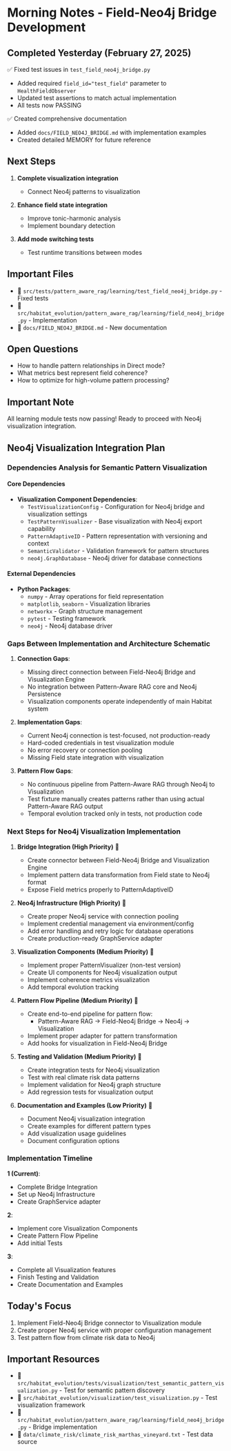 # Morning Notes - Field-Neo4j Bridge Development

## Completed Yesterday (February 27, 2025)

✅ Fixed test issues in `test_field_neo4j_bridge.py`
- Added required `field_id="test_field"` parameter to `HealthFieldObserver`
- Updated test assertions to match actual implementation
- All tests now PASSING

✅ Created comprehensive documentation
- Added `docs/FIELD_NEO4J_BRIDGE.md` with implementation examples
- Created detailed MEMORY for future reference

## Next Steps

1. **Complete visualization integration**
   - Connect Neo4j patterns to visualization

2. **Enhance field state integration**
   - Improve tonic-harmonic analysis
   - Implement boundary detection

3. **Add mode switching tests**
   - Test runtime transitions between modes

## Important Files

- 📄 `src/tests/pattern_aware_rag/learning/test_field_neo4j_bridge.py` - Fixed tests
- 📄 `src/habitat_evolution/pattern_aware_rag/learning/field_neo4j_bridge.py` - Implementation
- 📄 `docs/FIELD_NEO4J_BRIDGE.md` - New documentation

## Open Questions

- How to handle pattern relationships in Direct mode?
- What metrics best represent field coherence?
- How to optimize for high-volume pattern processing?

## Important Note

All learning module tests now passing! Ready to proceed with Neo4j visualization integration.

## Neo4j Visualization Integration Plan

### Dependencies Analysis for Semantic Pattern Visualization

#### Core Dependencies
- **Visualization Component Dependencies**:
  - `TestVisualizationConfig` - Configuration for Neo4j bridge and visualization settings
  - `TestPatternVisualizer` - Base visualization with Neo4j export capability
  - `PatternAdaptiveID` - Pattern representation with versioning and context
  - `SemanticValidator` - Validation framework for pattern structures
  - `neo4j.GraphDatabase` - Neo4j driver for database connections

#### External Dependencies
- **Python Packages**:
  - `numpy` - Array operations for field representation
  - `matplotlib`, `seaborn` - Visualization libraries
  - `networkx` - Graph structure management
  - `pytest` - Testing framework
  - `neo4j` - Neo4j database driver

### Gaps Between Implementation and Architecture Schematic

1. **Connection Gaps**:
   - Missing direct connection between Field-Neo4j Bridge and Visualization Engine
   - No integration between Pattern-Aware RAG core and Neo4j Persistence
   - Visualization components operate independently of main Habitat system

2. **Implementation Gaps**:
   - Current Neo4j connection is test-focused, not production-ready
   - Hard-coded credentials in test visualization module
   - No error recovery or connection pooling
   - Missing Field state integration with visualization

3. **Pattern Flow Gaps**:
   - No continuous pipeline from Pattern-Aware RAG through Neo4j to Visualization
   - Test fixture manually creates patterns rather than using actual Pattern-Aware RAG output
   - Temporal evolution tracked only in tests, not production code

### Next Steps for Neo4j Visualization Implementation

1. **Bridge Integration (High Priority)** 📌
   - Create connector between Field-Neo4j Bridge and Visualization Engine
   - Implement pattern data transformation from Field state to Neo4j format
   - Expose Field metrics properly to PatternAdaptiveID

2. **Neo4j Infrastructure (High Priority)** 📌
   - Create proper Neo4j service with connection pooling
   - Implement credential management via environment/config
   - Add error handling and retry logic for database operations
   - Create production-ready GraphService adapter

3. **Visualization Components (Medium Priority)** 🔄
   - Implement proper PatternVisualizer (non-test version)
   - Create UI components for Neo4j visualization output
   - Implement coherence metrics visualization
   - Add temporal evolution tracking

4. **Pattern Flow Pipeline (Medium Priority)** 🔄
   - Create end-to-end pipeline for pattern flow:
     - Pattern-Aware RAG → Field-Neo4j Bridge → Neo4j → Visualization
   - Implement proper adapter for pattern transformation
   - Add hooks for visualization in Field-Neo4j Bridge

5. **Testing and Validation (Medium Priority)** 🔄
   - Create integration tests for Neo4j visualization
   - Test with real climate risk data patterns
   - Implement validation for Neo4j graph structure
   - Add regression tests for visualization output

6. **Documentation and Examples (Low Priority)** 📝
   - Document Neo4j visualization integration
   - Create examples for different pattern types
   - Add visualization usage guidelines
   - Document configuration options

### Implementation Timeline

**1 (Current)**:
- Complete Bridge Integration
- Set up Neo4j Infrastructure
- Create GraphService adapter

**2**:
- Implement core Visualization Components
- Create Pattern Flow Pipeline
- Add initial Tests

**3**:
- Complete all Visualization features
- Finish Testing and Validation
- Create Documentation and Examples

## Today's Focus

1. Implement Field-Neo4j Bridge connector to Visualization module
2. Create proper Neo4j service with proper configuration management
3. Test pattern flow from climate risk data to Neo4j

## Important Resources

- 📄 `src/habitat_evolution/tests/visualization/test_semantic_pattern_visualization.py` - Test for semantic pattern discovery
- 📄 `src/habitat_evolution/visualization/test_visualization.py` - Test visualization framework
- 📄 `src/habitat_evolution/pattern_aware_rag/learning/field_neo4j_bridge.py` - Bridge implementation
- 📄 `data/climate_risk/climate_risk_marthas_vineyard.txt` - Test data source
